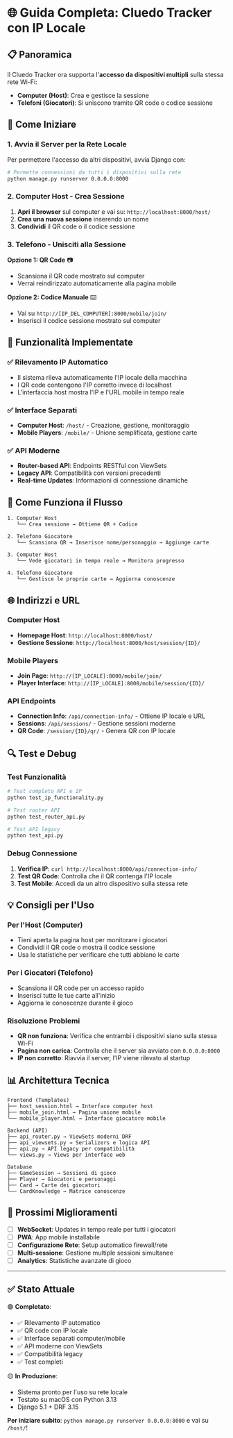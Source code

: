 # 🌐 Guida Completa: Cluedo Tracker con IP Locale

## 📋 Panoramica

Il Cluedo Tracker ora supporta l'**accesso da dispositivi multipli** sulla stessa rete Wi-Fi:
- **Computer (Host)**: Crea e gestisce la sessione
- **Telefoni (Giocatori)**: Si uniscono tramite QR code o codice sessione

## 🚀 Come Iniziare

### 1. Avvia il Server per la Rete Locale

Per permettere l'accesso da altri dispositivi, avvia Django con:

```bash
# Permette connessioni da tutti i dispositivi sulla rete
python manage.py runserver 0.0.0.0:8000
```

### 2. Computer Host - Crea Sessione

1. **Apri il browser** sul computer e vai su: `http://localhost:8000/host/`
2. **Crea una nuova sessione** inserendo un nome
3. **Condividi** il QR code o il codice sessione

### 3. Telefono - Unisciti alla Sessione

**Opzione 1: QR Code** 📷
- Scansiona il QR code mostrato sul computer
- Verrai reindirizzato automaticamente alla pagina mobile

**Opzione 2: Codice Manuale** ⌨️
- Vai su `http://[IP_DEL_COMPUTER]:8000/mobile/join/`
- Inserisci il codice sessione mostrato sul computer

## 🔧 Funzionalità Implementate

### ✅ Rilevamento IP Automatico
- Il sistema rileva automaticamente l'IP locale della macchina
- I QR code contengono l'IP corretto invece di localhost
- L'interfaccia host mostra l'IP e l'URL mobile in tempo reale

### ✅ Interface Separati
- **Computer Host**: `/host/` - Creazione, gestione, monitoraggio
- **Mobile Players**: `/mobile/` - Unione semplificata, gestione carte

### ✅ API Moderne
- **Router-based API**: Endpoints RESTful con ViewSets
- **Legacy API**: Compatibilità con versioni precedenti
- **Real-time Updates**: Informazioni di connessione dinamiche

## 📱 Come Funziona il Flusso

```
1. Computer Host
   └── Crea sessione → Ottiene QR + Codice

2. Telefono Giocatore  
   └── Scansiona QR → Inserisce nome/personaggio → Aggiunge carte

3. Computer Host
   └── Vede giocatori in tempo reale → Monitora progresso

4. Telefono Giocatore
   └── Gestisce le proprie carte → Aggiorna conoscenze
```

## 🌐 Indirizzi e URL

### Computer Host
- **Homepage Host**: `http://localhost:8000/host/`
- **Gestione Sessione**: `http://localhost:8000/host/session/{ID}/`

### Mobile Players
- **Join Page**: `http://[IP_LOCALE]:8000/mobile/join/`
- **Player Interface**: `http://[IP_LOCALE]:8000/mobile/session/{ID}/`

### API Endpoints
- **Connection Info**: `/api/connection-info/` - Ottiene IP locale e URL
- **Sessions**: `/api/sessions/` - Gestione sessioni moderne
- **QR Code**: `/session/{ID}/qr/` - Genera QR con IP locale

## 🔍 Test e Debug

### Test Funzionalità
```bash
# Test completo API e IP
python test_ip_functionality.py

# Test router API
python test_router_api.py

# Test API legacy
python test_api.py
```

### Debug Connessione
1. **Verifica IP**: `curl http://localhost:8000/api/connection-info/`
2. **Test QR Code**: Controlla che il QR contenga l'IP locale
3. **Test Mobile**: Accedi da un altro dispositivo sulla stessa rete

## 💡 Consigli per l'Uso

### Per l'Host (Computer)
- Tieni aperta la pagina host per monitorare i giocatori
- Condividi il QR code o mostra il codice sessione
- Usa le statistiche per verificare che tutti abbiano le carte

### Per i Giocatori (Telefono)
- Scansiona il QR code per un accesso rapido
- Inserisci tutte le tue carte all'inizio
- Aggiorna le conoscenze durante il gioco

### Risoluzione Problemi
- **QR non funziona**: Verifica che entrambi i dispositivi siano sulla stessa Wi-Fi
- **Pagina non carica**: Controlla che il server sia avviato con `0.0.0.0:8000`
- **IP non corretto**: Riavvia il server, l'IP viene rilevato al startup

## 📊 Architettura Tecnica

```
Frontend (Templates)
├── host_session.html → Interface computer host
├── mobile_join.html → Pagina unione mobile  
└── mobile_player.html → Interface giocatore mobile

Backend (API)
├── api_router.py → ViewSets moderni DRF
├── api_viewsets.py → Serializers e logica API
├── api.py → API legacy per compatibilità
└── views.py → Views per interface web

Database
├── GameSession → Sessioni di gioco
├── Player → Giocatori e personaggi
├── Card → Carte dei giocatori
└── CardKnowledge → Matrice conoscenze
```

## 🎯 Prossimi Miglioramenti

- [ ] **WebSocket**: Updates in tempo reale per tutti i giocatori
- [ ] **PWA**: App mobile installabile 
- [ ] **Configurazione Rete**: Setup automatico firewall/rete
- [ ] **Multi-sessione**: Gestione multiple sessioni simultanee
- [ ] **Analytics**: Statistiche avanzate di gioco

---

## ✅ Stato Attuale

🟢 **Completato**:
- ✅ Rilevamento IP automatico
- ✅ QR code con IP locale
- ✅ Interface separati computer/mobile
- ✅ API moderne con ViewSets
- ✅ Compatibilità legacy
- ✅ Test completi

🟡 **In Produzione**:
- Sistema pronto per l'uso su rete locale
- Testato su macOS con Python 3.13
- Django 5.1 + DRF 3.15

**Per iniziare subito**: `python manage.py runserver 0.0.0.0:8000` e vai su `/host/`!
